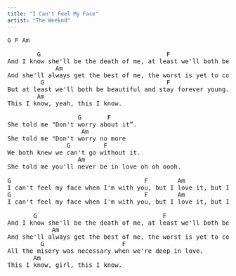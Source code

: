 ```yaml
---
title: "I Can't Feel My Face"
artist: "The Weeknd"
---
```

<pre>
G F Am

        G                                  F
And I know she'll be the death of me, at least we'll both be numb.
             Am
And she'll always get the best of me, the worst is yet to come.
         G                                 F
But at least we'll both be beautiful and stay forever young.
        Am
This I know, yeah, this I know.

                   G       F    
She told me "Don't worry about it”.
                    Am
She told me "Don't worry no more
                G         F
We both knew we can't go without it.
                   Am                   
She told me you'll never be in love oh oh oooh.

G                                    F        Am   
I can't feel my face when I'm with you, but I love it, but I love it.
G                                    F        Am   
I can't feel my face when I'm with you, but I love it, but I love it.

       G                                  F
And I know she'll be the death of me, at least we'll both be numb.
            Am
And she'll always get the best of me, the worst is yet to come.
         G                     F
All the misery was necessary when we're deep in love.
       Am
This I know, girl, this I know.


</pre>
